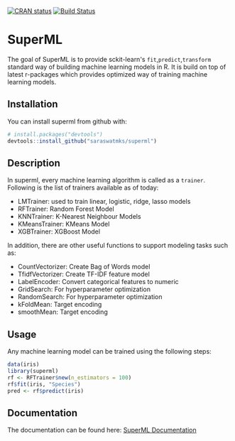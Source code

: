 [![CRAN status](https://www.r-pkg.org/badges/version/superml)](https://cran.r-project.org/package=superml)
[![Build Status](https://travis-ci.org/saraswatmks/superml.svg?branch=master)](https://travis-ci.org/saraswatmks/superml)

SuperML
=======

The goal of SuperML is to provide sckit-learn's `fit`,`predict`,`transform` standard way of building machine learning models in R. It is build on top of latest r-packages which provides optimized way of training machine learning models.

Installation
------------

You can install superml from github with:

``` r
# install.packages("devtools")
devtools::install_github("saraswatmks/superml")
```

Description
-----------

In superml, every machine learning algorithm is called as a `trainer`. Following is the list of trainers available as of today:<br/>

-   LMTrainer: used to train linear, logistic, ridge, lasso models
-   RFTrainer: Random Forest Model
-   KNNTrainer: K-Nearest Neighbour Models
-   KMeansTrainer: KMeans Model
-   XGBTrainer: XGBoost Model

In addition, there are other useful functions to support modeling tasks such as:

-   CountVectorizer: Create Bag of Words model
-   TfidfVectorizer: Create TF-IDF feature model
-   LabelEncoder: Convert categorical features to numeric
-   GridSearch: For hyperparameter optimization
-   RandomSearch: For hyperparameter optimization
-   kFoldMean: Target encoding
-   smoothMean: Target encoding

Usage
-----

Any machine learning model can be trained using the following steps:

``` r
data(iris)
library(superml)
rf <- RFTrainer$new(n_estimators = 100)
rf$fit(iris, "Species")
pred <- rf$predict(iris)
```

Documentation
-------------

The documentation can be found here: [SuperML Documentation](https://saraswatmks.github.io/superml/)
